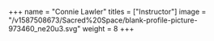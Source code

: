 +++
name = "Connie Lawler"
titles = ["Instructor"]
image = "/v1587508673/Sacred%20Space/blank-profile-picture-973460_ne20u3.svg"
weight = 8
+++
